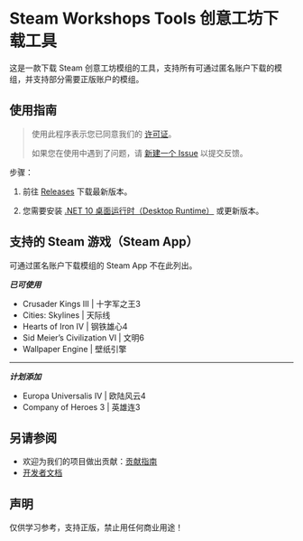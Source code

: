 # Steam Workshops Tools 创意工坊下载工具

这是一款下载 Steam 创意工坊模组的工具，支持所有可通过匿名账户下载的模组，并支持部分需要正版账户的模组。



## 使用指南

> 使用此程序表示您已同意我们的 [许可证](https://github.com/King-zzk/Steam-Workshops-Tools-SWTools/blob/master/LICENSE.txt)。
>
> 如果您在使用中遇到了问题，请 [新建一个 Issue](https://github.com/King-zzk/Steam-Workshops-Tools-SWTools/issues/new/choose) 以提交反馈。

步骤：

1. 前往 [Releases](https://github.com/King-zzk/Steam-Workshops-Tools-SWTools/releases) 下载最新版本。

2. 您需要安装 [.NET 10 桌面运行时（Desktop Runtime）](https://dotnet.microsoft.com/zh-cn/download) 或更新版本。



## 支持的 Steam 游戏（Steam App）

可通过匿名账户下载模组的 Steam App 不在此列出。

***已可使用***
- Crusader Kings III | 十字军之王3
- Cities: Skylines | 天际线
- Hearts of Iron IV | 钢铁雄心4
- Sid Meier’s Civilization VI | 文明6
- Wallpaper Engine | 壁纸引擎

---

***计划添加***

- Europa Universalis IV | 欧陆风云4
- Company of Heroes 3 | 英雄连3



## 另请参阅

- 欢迎为我们的项目做出贡献：[贡献指南](/CONTRIBUTING.md)
- [开发者文档](/DEVELOPMENT.md)



## 声明

仅供学习参考，支持正版，禁止用任何商业用途！